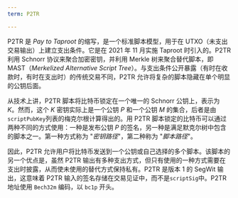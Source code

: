 ```yaml
---
term: P2TR

---
```

P2TR 是 *Pay to Taproot* 的缩写，是一个标准脚本模型，用于在 UTXO（未支出交易输出）上建立支出条件。它是在 2021 年 11 月实施 Taproot 时引入的。P2TR 利用 Schnorr 协议来聚合加密密钥，并利用 Merkle 树来聚合替代脚本，即 MAST（*Merkelized Alternative Script Tree*）。与支出条件公开暴露（有时在收款时，有时在支出时）的传统交易不同，P2TR 允许将复杂的脚本隐藏在单个明显的公钥后面。

从技术上讲，P2TR 脚本将比特币锁定在一个唯一的 Schnorr 公钥上，表示为 $K$。然而，这个 $K$ 密钥实际上是一个公钥 $P$ 和一个公钥 $M$ 的集合，后者是由`scriptPubKey`列表的梅克尔根计算得出的。用 P2TR 脚本锁定的比特币可以通过两种不同的方式使用：一种是发布公钥 $P$ 的签名，另一种是满足默克尔树中包含的脚本之一。第一种方式称为 "*密钥路径*"，第二种称为 "*脚本路径*"。

因此，P2TR 允许用户将比特币发送到一个公钥或自己选择的多个脚本。该脚本的另一个优点是，虽然 P2TR 输出有多种支出方式，但只有使用的一种方式需要在支出时披露，从而使未使用的替代方式保持私有。P2TR 是版本 1 的 SegWit 输出，这意味着 P2TR 输入的签名存储在交易见证中，而不是`scriptSig`中。P2TR 地址使用 `Bech32m` 编码，以 `bc1p` 开头。